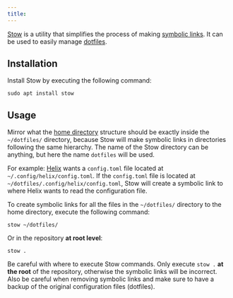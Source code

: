 ```yaml
---
title:
---
```


[Stow](https://www.gnu.org/software/stow/) is a utility that simplifies
the process of making [symbolic links](symbolic-link.html). It can be
used to easily manage [dotfiles](dotfiles.html).

## Installation

Install Stow by executing the following command:

``` lang-sh
sudo apt install stow
```

## Usage

Mirror what the [home directory](home-directory.html) structure should
be exactly inside the `~/dotfiles/` directory, because Stow will make
symbolic links in directories following the same hierarchy. The name of
the Stow directory can be anything, but here the name `dotfiles` will be
used.

For example: [Helix](helix.html) wants a `config.toml` file located at
`~/.config/helix/config.toml`. If the `config.toml` file is located at
`~/dotfiles/.config/helix/config.toml`, Stow will create a symbolic link
to where Helix wants to read the configuration file.

To create symbolic links for all the files in the `~/dotfiles/`
directory to the home directory, execute the following command:

``` lang-sh
stow ~/dotfiles/
```

Or in the repository **at root level**:

``` lang-sh
stow .
```

Be careful with where to execute Stow commands. Only execute `stow .`
**at the root** of the repository, otherwise the symbolic links will be
incorrect. Also be careful when removing symbolic links and make sure to
have a backup of the original configuration files (dotfiles).
